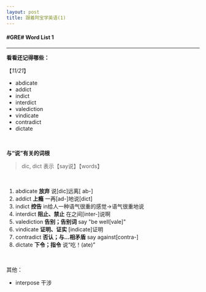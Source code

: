 ```yaml
---
layout: post
title: 跟着阿宝学英语(1)
---
```


#### #GRE# Word List 1

---

**看看还记得哪些：**

【*11/21*】

- abdicate
- addict
- indict
- interdict
- valediction
- vindicate
- contradict
- dictate

​        

**与“说”有关的词根**

>dic, dict 表示【say说】【words】

​     

1. abdicate **放弃**    说[dic]远离[ ab-]
2. addict **上瘾**     一再[ad-]地说[dict]
3. indict **控告**    in给人一种语气很重的感觉→语气很重地说
4. interdict **阻止、禁止**    在之间[inter-]说啊
5. valediction **告别；告别词**    say "be well[vale]"
6. vindicate **证明、证实**    [indicate]证明
7. contradict **否认；与...相矛盾**    say against[contra-]
8. dictate **下令；指令**    说“吃！(ate)”

​      

其他：

- interpose 干涉

